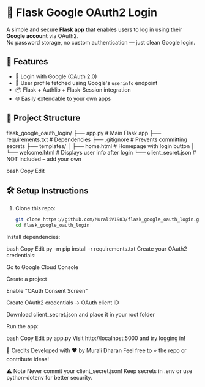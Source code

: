 # 🔐 Flask Google OAuth2 Login

A simple and secure **Flask app** that enables users to log in using their **Google account** via OAuth2.  
No password storage, no custom authentication — just clean Google login.

## 🚀 Features

- 🔐 Login with Google (OAuth 2.0)
- 👤 User profile fetched using Google's `userinfo` endpoint
- 📦 Flask + Authlib + Flask-Session integration
- 🌐 Easily extendable to your own apps

## 📁 Project Structure

flask_google_oauth_login/
├── app.py # Main Flask app
├── requirements.txt # Dependencies
├── .gitignore # Prevents committing secrets
├── templates/
│ ├── home.html # Homepage with login button
│ └── welcome.html # Displays user info after login
└── client_secret.json # NOT included – add your own

bash
Copy
Edit

## 🛠️ Setup Instructions

1. Clone this repo:
   ```bash
   git clone https://github.com/MuraliV1983/flask_google_oauth_login.git
   cd flask_google_oauth_login
Install dependencies:

bash
Copy
Edit
py -m pip install -r requirements.txt
Create your OAuth2 credentials:

Go to Google Cloud Console

Create a project

Enable "OAuth Consent Screen"

Create OAuth2 credentials → OAuth client ID

Download client_secret.json and place it in your root folder

Run the app:

bash
Copy
Edit
py app.py
Visit http://localhost:5000 and try logging in!

🧠 Credits
Developed with ❤️ by Murali Dharan
Feel free to ⭐️ the repo or contribute ideas!

⚠️ Note
Never commit your client_secret.json!
Keep secrets in .env or use python-dotenv for better security.
